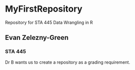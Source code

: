 # MyFirstRepository
Repository for STA 445 Data Wrangling in R


## Evan Zelezny-Green

### STA 445

Dr B wants us to create a repository as a grading requirement.
